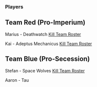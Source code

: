 ### Players

## Team Red (Pro-Imperium)

Marius - Deathwatch
[Kill Team Roster](https://github.com/Labernator/HoR/blob/master/Campaign/The%20Fortalessa%20Intervention%20(Herbst%202019)/Rosters/Deathwatch%20Kill%20Team.md)

Kai - Adeptus Mechanicus
[Kill Team Roster](https://github.com/Labernator/HoR/blob/master/Players/Kai/AdeptusMechanicus_initial.md)
## Team Blue (Pro-Secession)

Stefan - Space Wolves
[Kill Team Roster](https://github.com/Labernator/HoR/blob/master/Campaign/The%20Fortalessa%20Intervention%20(Herbst%202019)/Rosters/Space%20Wolf%20Kill%20Team.md) 

Aaron - Tau
